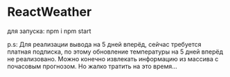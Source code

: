 # ReactWeather

для запуска: npm i npm start

p.s: Для реализации вывода на 5 дней вперёд, сейчас требуется платная подписка, по этому обновление температуры на 5 дней вперёд не реализовано. Можно конечно извлекать информацию из массива с почасовым прогнозом. Но жалко тратить на это время...
